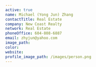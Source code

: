 ```yaml
---
active: true
name: Michael (Yong Jun) Zhang
contactTitle: Real Estate
company: New Coast Realty
network: Real Estate
phoneOffice: 604-808-6887
email: zhyjun@yahoo.com
image_path:
color:
website:
profile_image_path: /images/person.png
---
```



